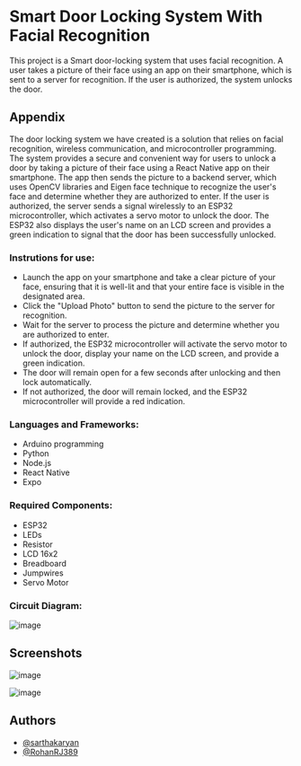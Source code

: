 # Smart Door Locking System With Facial Recognition

This project is a  Smart door-locking system that uses facial recognition. A user takes a picture of their face using an app on their smartphone, which is sent to a server for recognition. If the user is authorized, the system unlocks the door.

 
 



## Appendix

The door locking system we have created is a solution that relies on facial recognition, wireless communication, and microcontroller programming. The system provides a secure and convenient way for users to unlock a door by taking a picture of their face using a React Native app on their smartphone. The app then sends the picture to a backend server, which uses OpenCV libraries and Eigen face technique to recognize the user's face and determine whether they are authorized to enter. If the user is authorized, the server sends a signal wirelessly to an ESP32 microcontroller, which activates a servo motor to unlock the door. The ESP32 also displays the user's name on an LCD screen and provides a green indication to signal that the door has been successfully unlocked.

### Instrutions for use:
* Launch the app on your smartphone and take a clear picture of your face, ensuring that it is well-lit and that your entire face is visible in the designated area.
* Click the "Upload Photo" button to send the picture to the server for recognition.
* Wait for the server to process the picture and determine whether you are authorized to enter.
* If authorized, the ESP32 microcontroller will activate the servo motor to unlock the door, display your name on the LCD screen, and provide a green indication.
* The door will remain open for a few seconds after unlocking and then lock automatically.
* If not authorized, the door will remain locked, and the ESP32 microcontroller will provide a red indication.

### Languages and Frameworks:
* Arduino programming
* Python
* Node.js
* React Native
* Expo

### Required Components:
* ESP32
* LEDs
* Resistor
* LCD 16x2
* Breadboard
* Jumpwires
* Servo Motor

### Circuit Diagram:
![image](https://user-images.githubusercontent.com/128975431/235454605-e4a109df-3a67-4a1a-8ca4-f186021b88f4.png)



## Screenshots
![image](https://user-images.githubusercontent.com/128975431/235454800-915de007-58c4-4d03-ac60-d07efa0c3a1d.png)

![image](https://user-images.githubusercontent.com/128975431/235454797-85a1f384-b002-47e1-bdce-f0619f015ddc.png)





## Authors

- [@sarthakaryan](https://github.com/sarthakaryan)
- [@RohanRJ389](https://github.com/RohanRJ389)

